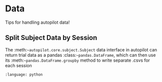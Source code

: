 # Data

Tips for handling autopilot data!

## Split Subject Data by Session

The :meth:`~autopilot.core.subject.Subject` data interface in autopilot can return trial data as a pandas :class:`~pandas.DataFrame`, which can then use its :meth:`~pandas.DataFrame.groupby` method to write separate .csvs for each session

```{literalinclude} ../../autopilot/data/split_session_data.py
:language: python
```
